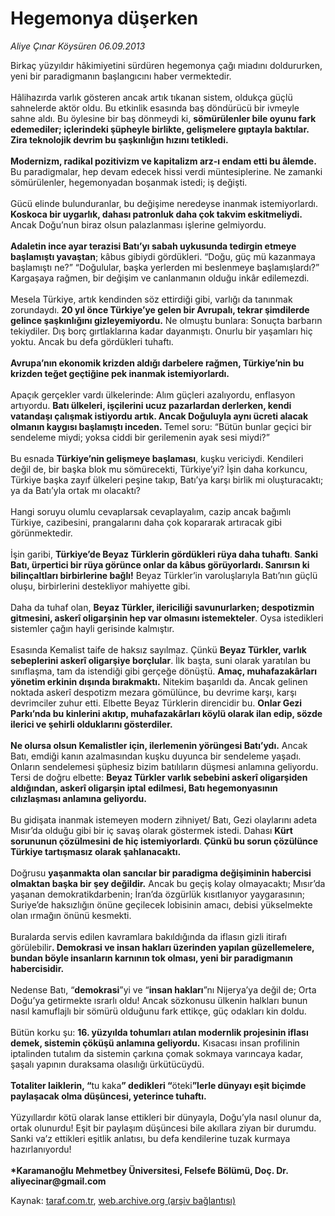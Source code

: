# Hegemonya düşerken

*Aliye Çınar Köysüren 06.09.2013*

<div class="yazi">Birkaç yüzyıldır hâkimiyetini sürdüren hegemonya çağı miadını doldururken, yeni bir paradigmanın başlangıcını haber vermektedir. <br/><br/>Hâlihazırda varlık gösteren ancak artık tıkanan sistem, oldukça güçlü sahnelerde aktör oldu. Bu etkinlik esasında baş döndürücü bir ivmeyle sahne aldı. Bu öylesine bir baş dönmeydi ki, <b>sömürülenler bile oyunu fark edemediler; içlerindeki şüpheyle birlikte, gelişmelere gıptayla baktılar. Zira teknolojik devrim bu şaşkınlığın hızını tetikledi. </b><b><br/><br/>Modernizm, radikal pozitivizm ve kapitalizm arz-ı endam etti bu âlemde.</b> Bu paradigmalar, hep devam edecek hissi verdi müntesiplerine. Ne zamanki sömürülenler, hegemonyadan boşanmak istedi; iş değişti. <br/><br/>Gücü elinde bulunduranlar, bu değişime neredeyse inanmak istemiyorlardı. <b>Koskoca bir uygarlık, dahası patronluk daha çok takvim eskitmeliydi.</b> Ancak Doğu’nun biraz olsun palazlanması işlerine gelmiyordu. <b><br/><br/>Adaletin ince ayar terazisi Batı’yı sabah uykusunda tedirgin etmeye başlamıştı yavaştan</b>; kâbus gibiydi gördükleri. “Doğu, güç mü kazanmaya başlamıştı ne?” “Doğulular, başka yerlerden mi beslenmeye başlamışlardı?” Kargaşaya rağmen, bir değişim ve canlanmanın olduğu inkâr edilemezdi. <br/><br/>Mesela Türkiye, artık kendinden söz ettirdiği gibi, varlığı da tanınmak zorundaydı. <b>20 yıl önce Türkiye’ye gelen bir Avrupalı, tekrar şimdilerde gelince şaşkınlığını gizleyemiyordu.</b> Ne olmuştu bunlara: Sonuçta barbarın tekiydiler. Dış borç gırtlaklarına kadar dayanmıştı. Onurlu bir yaşamları hiç yoktu. Ancak bu defa gördükleri tuhaftı. <b><br/><br/>Avrupa’nın ekonomik krizden aldığı darbelere rağmen, Türkiye’nin bu krizden teğet geçtiğine pek inanmak istemiyorlardı.</b> <br/><br/>Apaçık gerçekler vardı ülkelerinde: Alım güçleri azalıyordu, enflasyon artıyordu. <b>Batı ülkeleri, işçilerini ucuz pazarlardan derlerken, kendi vatandaşı çalışmak istiyordu artık. Ancak Doğuluyla aynı ücreti alacak olmanın kaygısı başlamıştı inceden. </b>Temel soru: “Bütün bunlar geçici bir sendeleme miydi; yoksa ciddi bir gerilemenin ayak sesi miydi?” <br/><br/>Bu esnada <b>Türkiye’nin gelişmeye başlaması</b>, kuşku vericiydi. Kendileri değil de, bir başka blok mu sömürecekti, Türkiye’yi? İşin daha korkuncu, Türkiye başka zayıf ülkeleri peşine takıp, Batı’ya karşı birlik mi oluşturacaktı; ya da Batı’yla ortak mı olacaktı? <br/><br/>Hangi soruyu olumlu cevaplarsak cevaplayalım, cazip ancak bağımlı Türkiye, cazibesini, prangalarını daha çok kopararak artıracak gibi görünmektedir. <br/><br/>İşin garibi, <b>Türkiye’de Beyaz Türklerin gördükleri rüya daha tuhaftı</b>.<b> Sanki Batı, ürpertici bir rüya görünce onlar da kâbus görüyorlardı. Sanırsın ki bilinçaltları birbirlerine bağlı!</b> Beyaz Türkler’in varoluşlarıyla Batı’nın güçlü oluşu, birbirlerini destekliyor mahiyette gibi. <br/><br/>Daha da tuhaf olan, <b>Beyaz Türkler, ilericiliği savunurlarken; despotizmin gitmesini, askerî oligarşinin hep var olmasını istemekteler</b>. Oysa istedikleri sistemler çağın hayli gerisinde kalmıştır. <br/><br/>Esasında Kemalist taife de haksız sayılmaz. Çünkü <b>Beyaz Türkler, varlık sebeplerini askerî oligarşiye borçlular</b>. İlk başta, suni olarak yaratılan bu sınıflaşma, tam da istendiği gibi gerçeğe dönüştü. <b>Amaç, muhafazakârları yönetim erkinin dışında bırakmaktı.</b> Nitekim başarıldı da. Ancak gelinen noktada askerî despotizm mezara gömülünce, bu devrime karşı, karşı devrimciler zuhur etti. Elbette Beyaz Türklerin direncidir bu. <b>Onlar Gezi Parkı’nda bu kinlerini akıtıp, muhafazakârları köylü olarak ilan edip, sözde ilerici ve şehirli olduklarını gösterdiler. </b><b><br/><br/>Ne olursa olsun Kemalistler için, ilerlemenin yörüngesi Batı’ydı.</b> Ancak Batı, emdiği kanın azalmasından kuşku duyunca bir sendeleme yaşadı. Onların sendelemesi şüphesiz bizim batılıların düşmesi anlamına geliyordu. Tersi de doğru elbette: <b>Beyaz Türkler varlık sebebini askerî oligarşiden aldığından, askerî oligarşin iptal edilmesi, Batı hegemonyasının cılızlaşması anlamına geliyordu.</b> <br/><br/>Bu gidişata inanmak istemeyen modern zihniyet/ Batı, Gezi olaylarını adeta Mısır’da olduğu gibi bir iç savaş olarak göstermek istedi. Dahası <b>Kürt sorununun çözülmesini de hiç istemiyorlardı</b>.<b> Çünkü bu sorun çözülünce Türkiye tartışmasız olarak şahlanacaktı. </b><br/><br/>Doğrusu <b>yaşanmakta olan sancılar bir paradigma değişiminin habercisi olmaktan başka bir şey değildir.</b> Ancak bu geçiş kolay olmayacaktı; Mısır’da yaşanan demokratikdarbenin; İran’da özgürlük kısıtlanıyor yaygarasının; Suriye’de haksızlığın önüne geçilecek lobisinin amacı, debisi yükselmekte olan ırmağın önünü kesmekti. <br/><br/>Buralarda servis edilen kavramlara bakıldığında da iflasın gizli itirafı görülebilir<b>. Demokrasi ve insan hakları üzerinden yapılan güzellemelere, bundan böyle insanların karnının tok olması, yeni bir paradigmanın habercisidir. </b><br/><br/>Nedense Batı, “<b>demokrasi</b>”yi ve “<b>insan hakları</b>”nı Nijerya’ya değil de; Orta Doğu’ya getirmekte ısrarlı oldu! Ancak sözkonusu ülkenin halkları bunun nasıl kamuflajlı bir sömürü olduğunu fark ettikçe, güç odakları kin doldu. <br/><br/>Bütün korku şu: <b>16. yüzyılda tohumları atılan modernlik projesinin iflası demek, sistemin çöküşü anlamına geliyordu.</b> Kısacası insan profilinin iptalinden tutalım da sistemin çarkına çomak sokmaya varıncaya kadar, şaşalı yapının duraksama olasılığı ürkütücüydü. <br/><br/><b>Totaliter laiklerin, “</b>tu kaka<b>” dedikleri “</b>öteki<b>”lerle dünyayı eşit biçimde paylaşacak olma düşüncesi, yeterince tuhaftı.</b> <br/><br/>Yüzyıllardır kötü olarak lanse ettikleri bir dünyayla, Doğu’yla nasıl olunur da, ortak olunurdu! Eşit bir paylaşım düşüncesi bile akıllara ziyan bir durumdu. Sanki va’z ettikleri eşitlik anlatısı, bu defa kendilerine tuzak kurmaya hazırlanıyordu! <b><br/><br/>*Karamanoğlu Mehmetbey Üniversitesi, Felsefe Bölümü, Doç. Dr.</b> <b>aliyecinar@gmail.com</b>
</div>

Kaynak: [taraf.com.tr](http://www.taraf.com.tr:80/aliye-cinar-koysuren/makale-hegemonya-duserken.htm), [web.archive.org (arşiv bağlantısı)](http://web.archive.org/web/20131106195132/http://www.taraf.com.tr:80/aliye-cinar-koysuren/makale-hegemonya-duserken.htm)
